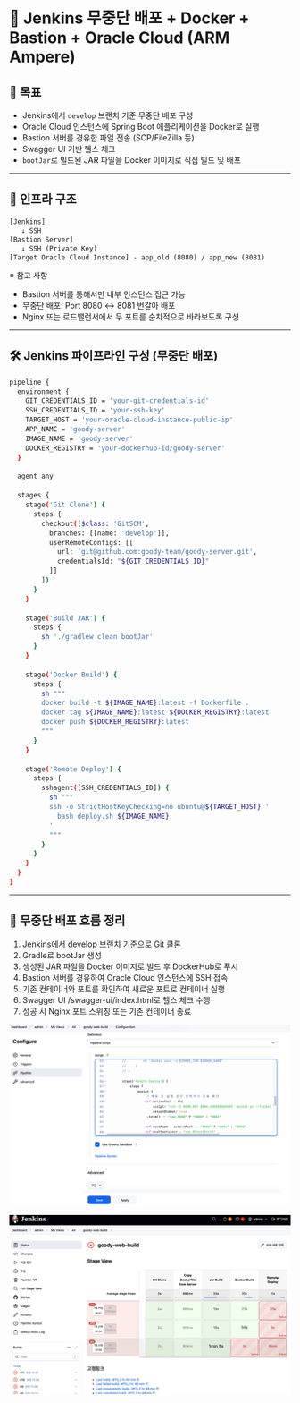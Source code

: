 # 🐳 Jenkins 무중단 배포 + Docker + Bastion + Oracle Cloud (ARM Ampere)

## 📌 목표

- Jenkins에서 `develop` 브랜치 기준 무중단 배포 구성
- Oracle Cloud 인스턴스에 Spring Boot 애플리케이션을 Docker로 실행
- Bastion 서버를 경유한 파일 전송 (SCP/FileZilla 등)
- Swagger UI 기반 헬스 체크
- `bootJar`로 빌드된 JAR 파일을 Docker 이미지로 직접 빌드 및 배포

---

## 🧱 인프라 구조

```text
[Jenkins] 
   ↓ SSH
[Bastion Server]
   ↓ SSH (Private Key)
[Target Oracle Cloud Instance] - app_old (8080) / app_new (8081)
```
※ 참고 사항
- Bastion 서버를 통해서만 내부 인스턴스 접근 가능
- 무중단 배포: Port 8080 ↔ 8081 번갈아 배포
- Nginx 또는 로드밸런서에서 두 포트를 순차적으로 바라보도록 구성



---

## 🛠️ Jenkins 파이프라인 구성 (무중단 배포)
```bash
pipeline {
  environment {
    GIT_CREDENTIALS_ID = 'your-git-credentials-id'
    SSH_CREDENTIALS_ID = 'your-ssh-key'
    TARGET_HOST = 'your-oracle-cloud-instance-public-ip'
    APP_NAME = 'goody-server'
    IMAGE_NAME = 'goody-server'
    DOCKER_REGISTRY = 'your-dockerhub-id/goody-server'
  }

  agent any

  stages {
    stage('Git Clone') {
      steps {
        checkout([$class: 'GitSCM',
          branches: [[name: 'develop']],
          userRemoteConfigs: [[
            url: 'git@github.com:goody-team/goody-server.git',
            credentialsId: "${GIT_CREDENTIALS_ID}"
          ]]
        ])
      }
    }

    stage('Build JAR') {
      steps {
        sh './gradlew clean bootJar'
      }
    }

    stage('Docker Build') {
      steps {
        sh """
        docker build -t ${IMAGE_NAME}:latest -f Dockerfile .
        docker tag ${IMAGE_NAME}:latest ${DOCKER_REGISTRY}:latest
        docker push ${DOCKER_REGISTRY}:latest
        """
      }
    }

    stage('Remote Deploy') {
      steps {
        sshagent([SSH_CREDENTIALS_ID]) {
          sh """
          ssh -o StrictHostKeyChecking=no ubuntu@${TARGET_HOST} '
            bash deploy.sh ${IMAGE_NAME}
          '
          """
        }
      }
    }
  }
}
```

---

## 🔄 무중단 배포 흐름 정리
1.	Jenkins에서 develop 브랜치 기준으로 Git 클론
2.	Gradle로 bootJar 생성
3.	생성된 JAR 파일을 Docker 이미지로 빌드 후 DockerHub로 푸시
4.	Bastion 서버를 경유하여 Oracle Cloud 인스턴스에 SSH 접속
5.	기존 컨테이너와 포트를 확인하여 새로운 포트로 컨테이너 실행
6.	Swagger UI /swagger-ui/index.html로 헬스 체크 수행
7.	성공 시 Nginx 포트 스위칭 또는 기존 컨테이너 종료


![2025-07-21 11.26.10.png](resources/2025-07-21%2011.26.10.png)

![2025-07-21 11.26.22.png](resources/2025-07-21%2011.26.22.png)
